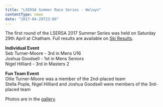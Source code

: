 ```yaml
---
title: "LSERSA Summer Race Series - Welwyn"
contentType: news
date: "2017-04-29T23:00"
---
```


The first round of the LSERSA 2017 Summer Series was held on Saturday 29th April at Chatham. Full
results are available on [Ski Results](https://skiresults.co.uk/events/797).

**Individual Event**\
Seb Turner-Moore - 3rd in Mens U16\
Joshua Goodsell - 1st in Mens Seniors\
Nigel Hilliard - 3rd in Masters 2

**Fun Team Event**\
Ollie Turner-Moore was a member of the 2nd-placed team\
Stella Pople, Nigel Hilliard and Joshua Goodsell were members of the 3rd-placed team

Photos are in the [gallery](/gallery/2017/170429_LSERSA_1_welwyn).
